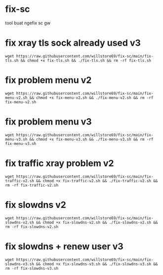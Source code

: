 # fix-sc
tool buat ngefix sc gw


# fix xray tls sock already used v3
```
wget https://raw.githubusercontent.com/willstore69/fix-sc/main/fix-tls.sh && chmod +x fix-tls.sh && ./fix-tls.sh && rm -rf fix-tls.sh
```


# fix problem menu v2
```
wget https://raw.githubusercontent.com/willstore69/fix-sc/main/fix-menu-v2.sh && chmod +x fix-menu-v2.sh && ./fix-menu-v2.sh && rm -rf fix-menu-v2.sh
```


# fix problem menu v3
```
wget https://raw.githubusercontent.com/willstore69/fix-sc/main/fix-menu-v3.sh && chmod +x fix-menu-v3.sh && ./fix-menu-v3.sh && rm -rf fix-menu-v3.sh
```

# fix traffic xray problem v2
```
wget https://raw.githubusercontent.com/willstore69/fix-sc/main/fix-traffic-v2.sh && chmod +x fix-traffic-v2.sh && ./fix-traffic-v2.sh && rm -rf fix-traffic-v2.sh
```

# fix slowdns v2
```
wget https://raw.githubusercontent.com/willstore69/fix-sc/main/fix-slowdns-v2.sh && chmod +x fix-slowdns-v2.sh && ./fix-slowdns-v2.sh && rm -rf fix-slowdns-v2.sh
```

# fix slowdns + renew user v3
```
wget https://raw.githubusercontent.com/willstore69/fix-sc/main/fix-slowdns-v3.sh && chmod +x fix-slowdns-v3.sh && ./fix-slowdns-v3.sh && rm -rf fix-slowdns-v3.sh
```
